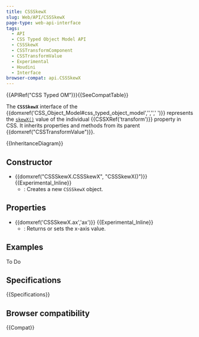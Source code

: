 ```yaml
---
title: CSSSkewX
slug: Web/API/CSSSkewX
page-type: web-api-interface
tags:
  - API
  - CSS Typed Object Model API
  - CSSSkewX
  - CSSTransformComponent
  - CSSTransformValue
  - Experimental
  - Houdini
  - Interface
browser-compat: api.CSSSkewX
---
```

{{APIRef("CSS Typed OM")}}{{SeeCompatTable}}

The **`CSSSkewX`** interface of the {{domxref('CSS_Object_Model#css_typed_object_model','','',' ')}} represents the [`skewX()`](/en-US/docs/Web/CSS/transform-function/skewX) value of the individual {{CSSXRef('transform')}} property in CSS. It inherits properties and methods from its parent {{domxref("CSSTransformValue")}}.

{{InheritanceDiagram}}

## Constructor

- {{domxref("CSSSkewX.CSSSkewX", "CSSSkewX()")}} {{Experimental_Inline}}
  - : Creates a new `CSSSkewX` object.

## Properties

- {{domxref('CSSSkewX.ax','ax')}} {{Experimental_Inline}}
  - : Returns or sets the x-axis value.

## Examples

To Do

## Specifications

{{Specifications}}

## Browser compatibility

{{Compat}}
